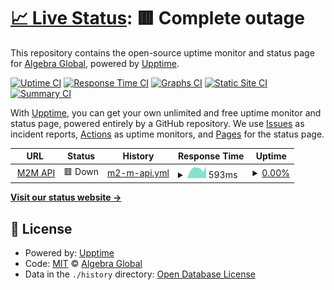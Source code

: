 # [📈 Live Status](https://status.coffeeon.global): <!--live status--> **🟥 Complete outage**

This repository contains the open-source uptime monitor and status page for [Algebra Global](https://www.algebra.global), powered by [Upptime](https://github.com/upptime/upptime).

[![Uptime CI](https://github.com/algebratech/coffeeon-status-page/workflows/Uptime%20CI/badge.svg)](https://github.com/algebratech/coffeeon-status-page/actions?query=workflow%3A%22Uptime+CI%22)
[![Response Time CI](https://github.com/algebratech/coffeeon-status-page/workflows/Response%20Time%20CI/badge.svg)](https://github.com/algebratech/coffeeon-status-page/actions?query=workflow%3A%22Response+Time+CI%22)
[![Graphs CI](https://github.com/algebratech/coffeeon-status-page/workflows/Graphs%20CI/badge.svg)](https://github.com/algebratech/coffeeon-status-page/actions?query=workflow%3A%22Graphs+CI%22)
[![Static Site CI](https://github.com/algebratech/coffeeon-status-page/workflows/Static%20Site%20CI/badge.svg)](https://github.com/algebratech/coffeeon-status-page/actions?query=workflow%3A%22Static+Site+CI%22)
[![Summary CI](https://github.com/algebratech/coffeeon-status-page/workflows/Summary%20CI/badge.svg)](https://github.com/algebratech/coffeeon-status-page/actions?query=workflow%3A%22Summary+CI%22)

With [Upptime](https://upptime.js.org), you can get your own unlimited and free uptime monitor and status page, powered entirely by a GitHub repository. We use [Issues](https://github.com/algebratech/coffeeon-status-page/issues) as incident reports, [Actions](https://github.com/algebratech/coffeeon-status-page/actions) as uptime monitors, and [Pages](https://status.coffeeon.global) for the status page.

<!--start: status pages-->
<!-- This summary is generated by Upptime (https://github.com/upptime/upptime) -->
<!-- Do not edit this manually, your changes will be overwritten -->
<!-- prettier-ignore -->
| URL | Status | History | Response Time | Uptime |
| --- | ------ | ------- | ------------- | ------ |
| <img alt="" src="https://favicons.githubusercontent.com/mqtt-service.coffeeon.global" height="13"> [M2M API](https://mqtt-service.coffeeon.global/staging/api/alive/) | 🟥 Down | [m2-m-api.yml](https://github.com/algebratech/coffeeon-status-page/commits/HEAD/history/m2-m-api.yml) | <details><summary><img alt="Response time graph" src="./graphs/m2-m-api/response-time-week.png" height="20"> 593ms</summary><br><a href="https://status.coffeeon.global/history/m2-m-api"><img alt="Response time 569" src="https://img.shields.io/endpoint?url=https%3A%2F%2Fraw.githubusercontent.com%2Falgebratech%2Fcoffeeon-status-page%2FHEAD%2Fapi%2Fm2-m-api%2Fresponse-time.json"></a><br><a href="https://status.coffeeon.global/history/m2-m-api"><img alt="24-hour response time 0" src="https://img.shields.io/endpoint?url=https%3A%2F%2Fraw.githubusercontent.com%2Falgebratech%2Fcoffeeon-status-page%2FHEAD%2Fapi%2Fm2-m-api%2Fresponse-time-day.json"></a><br><a href="https://status.coffeeon.global/history/m2-m-api"><img alt="7-day response time 593" src="https://img.shields.io/endpoint?url=https%3A%2F%2Fraw.githubusercontent.com%2Falgebratech%2Fcoffeeon-status-page%2FHEAD%2Fapi%2Fm2-m-api%2Fresponse-time-week.json"></a><br><a href="https://status.coffeeon.global/history/m2-m-api"><img alt="30-day response time 571" src="https://img.shields.io/endpoint?url=https%3A%2F%2Fraw.githubusercontent.com%2Falgebratech%2Fcoffeeon-status-page%2FHEAD%2Fapi%2Fm2-m-api%2Fresponse-time-month.json"></a><br><a href="https://status.coffeeon.global/history/m2-m-api"><img alt="1-year response time 569" src="https://img.shields.io/endpoint?url=https%3A%2F%2Fraw.githubusercontent.com%2Falgebratech%2Fcoffeeon-status-page%2FHEAD%2Fapi%2Fm2-m-api%2Fresponse-time-year.json"></a></details> | <details><summary><a href="https://status.coffeeon.global/history/m2-m-api">0.00%</a></summary><a href="https://status.coffeeon.global/history/m2-m-api"><img alt="All-time uptime 10.86%" src="https://img.shields.io/endpoint?url=https%3A%2F%2Fraw.githubusercontent.com%2Falgebratech%2Fcoffeeon-status-page%2FHEAD%2Fapi%2Fm2-m-api%2Fuptime.json"></a><br><a href="https://status.coffeeon.global/history/m2-m-api"><img alt="24-hour uptime 0.00%" src="https://img.shields.io/endpoint?url=https%3A%2F%2Fraw.githubusercontent.com%2Falgebratech%2Fcoffeeon-status-page%2FHEAD%2Fapi%2Fm2-m-api%2Fuptime-day.json"></a><br><a href="https://status.coffeeon.global/history/m2-m-api"><img alt="7-day uptime 0.00%" src="https://img.shields.io/endpoint?url=https%3A%2F%2Fraw.githubusercontent.com%2Falgebratech%2Fcoffeeon-status-page%2FHEAD%2Fapi%2Fm2-m-api%2Fuptime-week.json"></a><br><a href="https://status.coffeeon.global/history/m2-m-api"><img alt="30-day uptime 0.00%" src="https://img.shields.io/endpoint?url=https%3A%2F%2Fraw.githubusercontent.com%2Falgebratech%2Fcoffeeon-status-page%2FHEAD%2Fapi%2Fm2-m-api%2Fuptime-month.json"></a><br><a href="https://status.coffeeon.global/history/m2-m-api"><img alt="1-year uptime 10.86%" src="https://img.shields.io/endpoint?url=https%3A%2F%2Fraw.githubusercontent.com%2Falgebratech%2Fcoffeeon-status-page%2FHEAD%2Fapi%2Fm2-m-api%2Fuptime-year.json"></a></details>

<!--end: status pages-->

[**Visit our status website →**](https://status.coffeeon.global)

## 📄 License

- Powered by: [Upptime](https://github.com/upptime/upptime)
- Code: [MIT](./LICENSE) © [Algebra Global](https://www.algebra.global)
- Data in the `./history` directory: [Open Database License](https://opendatacommons.org/licenses/odbl/1-0/)
